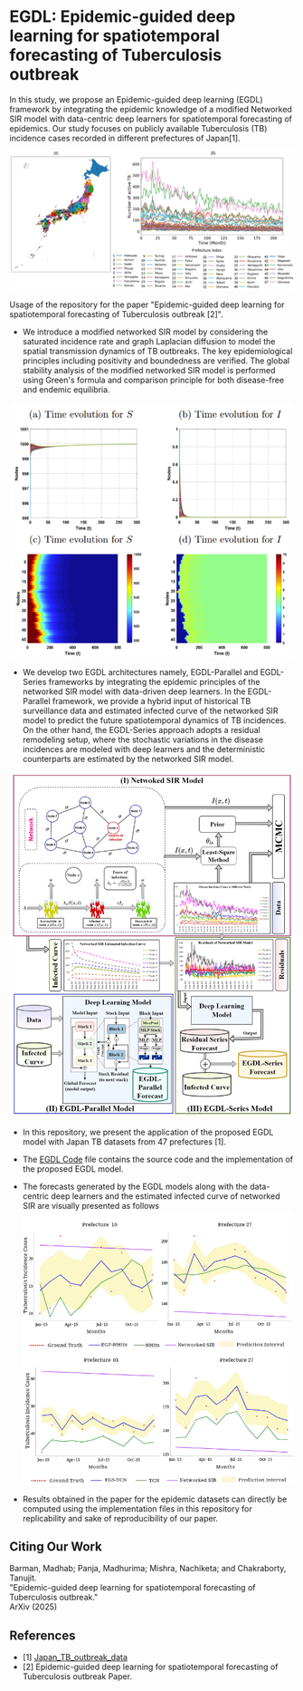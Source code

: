 # EGDL: Epidemic-guided deep learning for spatiotemporal forecasting of Tuberculosis outbreak

In this study, we propose an Epidemic-guided deep learning (EGDL) framework by integrating the epidemic knowledge of a modified Networked SIR model with data-centric deep learners for spatiotemporal forecasting of epidemics. Our study focuses on publicly available Tuberculosis (TB) incidence cases recorded in different prefectures of Japan[1].

![Japan_Prefecture](https://github.com/mad-stat/EGDL/blob/main/Model/Images/Japan_Prefecture.png)

Usage of the repository for the paper "Epidemic-guided deep learning for spatiotemporal forecasting of Tuberculosis outbreak [2]".

* We introduce a modified networked SIR model by considering the saturated incidence rate and graph Laplacian diffusion to model the spatial transmission dynamics of TB outbreaks. The key epidemiological principles including positivity and boundedness are verified. The global stability analysis of the modified networked SIR model is performed using Green's formula and comparison principle for both disease-free and endemic equilibria.

![Stability_Plot](https://github.com/mad-stat/EGDL/blob/main/Model/Images/Stability_Analysis.png)

* We develop two EGDL architectures namely, EGDL-Parallel and EGDL-Series frameworks by integrating the epidemic principles of the networked SIR model with data-driven deep learners. In the EGDL-Parallel framework, we provide a hybrid input of historical TB surveillance data and estimated infected curve of the networked SIR model to predict the future spatiotemporal dynamics of TB incidences. On the other hand, the EGDL-Series approach adopts a residual remodeling setup, where the stochastic variations in the disease incidences are modeled with deep learners and the deterministic counterparts are estimated by the networked SIR model.

![Model_Image](https://github.com/mad-stat/EGDL/blob/main/Model/Images/Model_Image.png) 

* In this repository, we present the application of the proposed EGDL model with Japan TB datasets from 47 prefectures [1].  
  
* The [EGDL Code](https://github.com/mad-stat/EGDL/blob/main/Model/EGDL.ipynb) file contains the source code and the implementation of the proposed EGDL model. 

* The forecasts generated by the EGDL models along with the data-centric deep learners and the estimated infected curve of networked SIR are visually presented as follows
![Performance](https://github.com/mad-stat/EGDL/blob/main/Model/Images/EGDL_Conformal.png)

* Results obtained in the paper for the epidemic datasets can directly be computed using the implementation files in this repository for replicability and sake of reproducibility of our paper. 


## Citing Our Work
Barman, Madhab; Panja, Madhurima; Mishra, Nachiketa; and Chakraborty, Tanujit.\
"Epidemic-guided deep learning for spatiotemporal forecasting of Tuberculosis outbreak."\
ArXiv (2025)

## References
* <a id="1">[1]</a> [Japan_TB_outbreak_data](https://jata.or.jp/rit/ekigaku/en)
* <a id="2">[2]</a> Epidemic-guided deep learning for spatiotemporal forecasting of Tuberculosis outbreak Paper.
